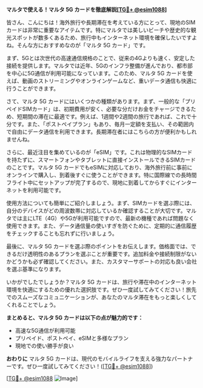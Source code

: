 **マルタで使える！マルタ 5G カードを徹底解説[[TG💪+ @esim1088](https://t.me/s/esim1088)]**

皆さん、こんにちは！海外旅行や長期滞在を考えている方にとって、現地のSIMカードは非常に重要なアイテムです。特にマルタでは美しいビーチや歴史的な観光スポットが数多くあるため、旅行中もインターネット環境を確保したいですよね。そんな方におすすめなのが「マルタ 5G カード」です。

まず、5Gとは次世代の高速通信規格のことで、従来の4Gよりも速く、安定した接続を提供します。マルタでは近年、5Gのインフラ整備が進んでおり、都市部を中心に5G通信が利用可能になっています。このため、マルタ 5G カードを使えば、動画のストリーミングやオンラインゲームなど、重いデータ通信も快適に行うことができます。

さて、マルタ 5G カードにはいくつかの種類があります。まず、一般的な「プリペイドSIMカード」は、初期費用が安く、必要な分だけお金をチャージできるため、短期間の滞在に最適です。例えば、1週間や2週間の旅行であれば、これで十分です。また、「ポストペイプラン」もあり、毎月一定額を支払い、その範囲内で自由にデータ通信を利用できます。長期滞在者にはこちらの方が便利かもしれませんね。

さらに、最近注目を集めているのが「eSIM」です。これは物理的なSIMカードを持たずに、スマートフォンやタブレットに直接インストールできるSIMカードのことです。マルタ 5G カードでもeSIMに対応しており、海外旅行前に事前にオンラインで購入し、到着後すぐに使うことができます。特に国際線での長時間フライト中にセットアップが完了するので、現地に到着してからすぐにインターネットを利用可能です。

使用方法についても簡単にご紹介しましょう。まず、SIMカードを選ぶ際には、自分のデバイスがどの周波数帯に対応しているか確認することが大切です。マルタでは主にLTE（4G）や5Gが利用可能ですので、最新の機種であれば問題なく使用できます。また、データ通信量の使いすぎを防ぐために、定期的に通信履歴をチェックすることも忘れずに行いましょう。

最後に、マルタ 5G カードを選ぶ際のポイントをお伝えします。価格面では、できるだけ透明性のあるプランを選ぶことが重要です。追加料金や接続制限がないかどうかも必ず確認してください。また、カスタマーサポートの対応も良い会社を選ぶ基準になります。

いかがでしたでしょうか？マルタ 5G カードは、旅行や滞在中のインターネット環境を快適にするための優れた選択肢です。ぜひ一度試してみてください！旅先でのスムーズなコミュニケーションが、あなたのマルタ滞在をもっと楽しくしてくれることでしょう。

**まとめると、マルタ 5G カードは以下の点が魅力的です：**
- 高速な5G通信が利用可能
- プリペイド、ポストペイ、eSIMと多様なプラン
- 現地での使い勝手が良い

**おわりに**
マルタ 5G カードは、現代のモバイルライフを支える強力なパートナーです。ぜひ一度試してみてください！([[TG💪+ @esim1088](https://t.me/s/esim1088)])

[[TG💪+ @esim1088](https://t.me/s/esim1088) ![Image](https://i.postimg.cc/Y0z9fWf4/image.png)]